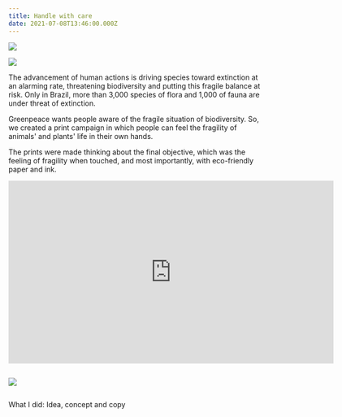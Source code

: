 ```yaml
---
title: Handle with care
date: 2021-07-08T13:46:00.000Z
---
```

<div class="post-container">

  <div class="img-idea">

![](https://ucarecdn.com/3e62430c-53fb-4f8a-9c35-e6ae87a4562d/)

![](https://ucarecdn.com/475a0017-2f15-47ed-9d8a-3e8c631bab1b/)

  </div>

  <div class="text-idea">

The advancement of human actions is driving species toward extinction at an alarming rate, threatening biodiversity and putting this fragile balance at risk. Only in Brazil, more than 3,000 species of flora and 1,000 of fauna are under threat of extinction.

Greenpeace wants people aware of the fragile situation of biodiversity. So, we created a print campaign in which people can feel the fragility of animals' and plants' life in their own hands. 

The prints were made thinking about the final objective, which was the feeling of fragility when touched, and most importantly, with eco-friendly paper and ink.

  </div>
</div>

<iframe src="https://player.vimeo.com/video/827657802?h=89091f8881&title=0&byline=0&portrait=0" width="640" height="360" frameborder="0" allow="autoplay; fullscreen; picture-in-picture" allowfullscreen></iframe>

![]()

![](https://ucarecdn.com/0162d19e-3184-4877-b1f1-68c01ddb5655/)

![]()

W﻿hat I did: Idea, concept and copy